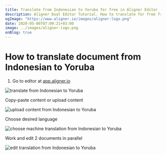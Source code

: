 ```yaml
---
title: Translate from Indonesian to Yoruba for free in Aligner Editor
description: Aligner Dual Editor Tutorial. How to translate for free from Indonesian to Yoruba. Aligner is multilingual document management platform. 
ogImage: "https://www.aligner.io/images/aligner-logo.png"
date: 2020-05-06T07:09:21+03:00
image: ../images/aligner-logo.png
onBlog: true
---
```


# How to translate document from Indonesian to Yoruba

1. Go to editor at [app.aligner.io](https://app.aligner.io "Aligner App web page")

![translate from Indonesian to Yoruba](../aligner-blank-editor.png "translate from Indonesian to Yoruba")

Copy-paste content or upload content

![upload content from Indonesian to Yoruba](../aligner-uploaded-document.png "upload content from Indonesian to Yoruba")

Choose desired language

![choose machine translation from Indonesian to Yoruba](../aligner-language-dropdown.png "choose machine translation from Indonesian to Yoruba")

Work and edit 2 documents in parallel

![edit translation from Indonesian to Yoruba](../aligner-double-sitded-editor.png "edit translation from Indonesian to Yoruba")

